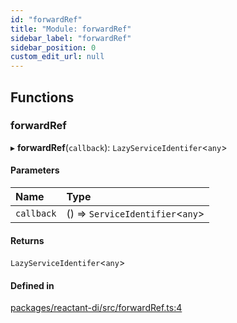 ```yaml
---
id: "forwardRef"
title: "Module: forwardRef"
sidebar_label: "forwardRef"
sidebar_position: 0
custom_edit_url: null
---
```


## Functions

### forwardRef

▸ **forwardRef**(`callback`): `LazyServiceIdentifer`<`any`\>

#### Parameters

| Name | Type |
| :------ | :------ |
| `callback` | () => `ServiceIdentifier`<`any`\> |

#### Returns

`LazyServiceIdentifer`<`any`\>

#### Defined in

[packages/reactant-di/src/forwardRef.ts:4](https://github.com/unadlib/reactant/blob/a9a6e065/packages/reactant-di/src/forwardRef.ts#L4)
